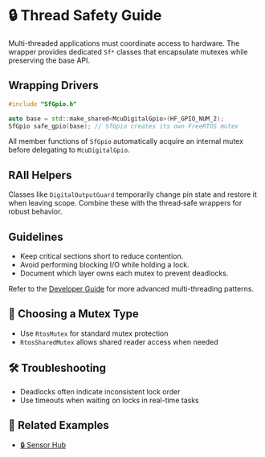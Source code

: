 # 🔒 Thread Safety Guide

Multi-threaded applications must coordinate access to hardware. The wrapper provides dedicated `Sf*` classes that encapsulate mutexes while preserving the base API.

## Wrapping Drivers

```cpp
#include "SfGpio.h"

auto base = std::make_shared<McuDigitalGpio>(HF_GPIO_NUM_2);
SfGpio safe_gpio(base); // SfGpio creates its own FreeRTOS mutex
```

All member functions of `SfGpio` automatically acquire an internal mutex before delegating to `McuDigitalGpio`.

## RAII Helpers

Classes like `DigitalOutputGuard` temporarily change pin state and restore it when leaving scope. Combine these with the thread‑safe wrappers for robust behavior.

## Guidelines

- Keep critical sections short to reduce contention.
- Avoid performing blocking I/O while holding a lock.
- Document which layer owns each mutex to prevent deadlocks.

Refer to the [Developer Guide](DeveloperGuide.md) for more advanced multi-threading patterns.

## 🧰 Choosing a Mutex Type
- Use `RtosMutex` for standard mutex protection
- `RtosSharedMutex` allows shared reader access when needed

## 🛠️ Troubleshooting
- Deadlocks often indicate inconsistent lock order
- Use timeouts when waiting on locks in real-time tasks

## 🔗 Related Examples
- [🔒 Sensor Hub](../examples/sensor-hub.md)
